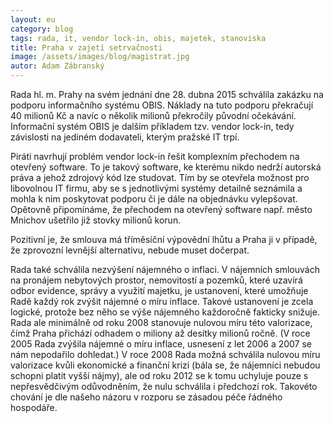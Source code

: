 ```yaml
---
layout: eu
category: blog
tags: rada, it, vendor lock-in, obis, majetek, stanoviska
title: Praha v zajetí setrvačnosti
image: /assets/images/blog/magistrat.jpg
autor: Adam Zábranský
---
```


Rada hl. m. Prahy na svém jednání dne 28. dubna 2015 schválila zakázku na podporu informačního systému OBIS. Náklady na tuto podporu překračují 40 milionů Kč a navíc o několik milionů překročily původní očekávání. Informační systém OBIS je dalším příkladem tzv. vendor lock-in, tedy závislosti na jediném dodavateli, kterým pražské IT trpí.

Piráti navrhují problém vendor lock-in řešit komplexním přechodem na otevřený software. To je takový software, ke kterému nikdo nedrží autorská práva a jehož zdrojový kód lze studovat. Tím by se otevřela možnost pro libovolnou IT firmu, aby se s jednotlivými systémy detailně seznámila a mohla k nim poskytovat podporu či je dále na objednávku vylepšovat. Opětovně připomínáme, že přechodem na otevřený software např. město Mnichov ušetřilo již stovky milionů korun.

Pozitivní je, že smlouva má tříměsíční výpovědní lhůtu a Praha ji v případě, že zprovozní levnější alternativu, nebude muset dočerpat.

Rada také schválila nezvýšení nájemného o inflaci. V nájemních smlouvách na pronájem nebytových prostor, nemovitostí a pozemků, které uzavírá odbor evidence, správy a využití majetku, je ustanovení, které umožňuje Radě každý rok zvýšit nájemné o míru inflace. Takové ustanovení je zcela logické, protože bez něho se výše nájemného každoročně fakticky snižuje. Rada ale minimálně od roku 2008 stanovuje nulovou míru této valorizace, čímž Praha přichází odhadem o miliony až desítky milionů ročně. (V roce 2005 Rada zvýšila nájemné o míru inflace, usnesení z let 2006 a 2007 se nám nepodařilo dohledat.) V roce 2008 Rada možná schválila nulovou míru valorizace kvůli ekonomické a finanční krizi (bála se, že nájemníci nebudou schopni platit vyšší nájmy), ale od roku 2012 se k tomu uchyluje pouze s nepřesvědčivým odůvodněním, že nulu schválila i předchozí rok. Takovéto chování je dle našeho názoru v rozporu se zásadou péče řádného hospodáře.